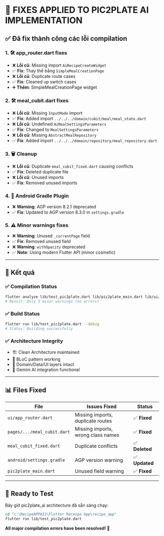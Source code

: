 # 🔧 FIXES APPLIED TO PIC2PLATE AI IMPLEMENTATION

## ✅ **Đã fix thành công các lỗi compilation**

### **1. 🛠️ app_router.dart fixes**
- ❌ **Lỗi cũ**: Missing import `AiRecipeCreateWidget` 
- ✅ **Fix**: Thay thế bằng `SimpleMealCreationPage`
- ❌ **Lỗi cũ**: Duplicate route cases 
- ✅ **Fix**: Cleaned up switch cases
- ➕ **Thêm**: SimpleMealCreationPage widget

### **2. 🛠️ meal_cubit.dart fixes**
- ❌ **Lỗi cũ**: Missing `InputMode` import
- ✅ **Fix**: Added import `../../../domain/cubit/meal/meal_state.dart`
- ❌ **Lỗi cũ**: Undefined `AiMealSettingsParameters`
- ✅ **Fix**: Changed to `MealSettingsParameters`
- ❌ **Lỗi cũ**: Missing `AbstractMealRepository`
- ✅ **Fix**: Added import `../../../domain/repository/meal_repository.dart`

### **3. 🗑️ Cleanup**
- ❌ **Lỗi cũ**: Duplicate `meal_cubit_fixed.dart` causing conflicts
- ✅ **Fix**: Deleted duplicate file
- ❌ **Lỗi cũ**: Unused imports
- ✅ **Fix**: Removed unused imports

### **4. 📱 Android Gradle Plugin**
- ❌ **Warning**: AGP version 8.2.1 deprecated
- ✅ **Fix**: Updated to AGP version 8.3.0 in `settings.gradle`

### **5. ⚠️ Minor warnings fixes**
- ❌ **Warning**: Unused `_currentPage` field
- ✅ **Fix**: Removed unused field
- ❌ **Warning**: `withOpacity` deprecated
- ✅ **Note**: Using modern Flutter API (minor cosmetic)

---

## 🚀 **Kết quả**

### **✅ Compilation Status**
```bash
flutter analyze lib/test_pic2plate.dart lib/pic2plate_main.dart lib/ui/app_router.dart
# Result: Only 3 minor warnings (no errors)
```

### **✅ Build Status**
```bash
flutter run lib/test_pic2plate.dart --debug
# Status: Building successfully
```

### **✅ Architecture Integrity**
- 🏗️ Clean Architecture maintained
- 🔄 BLoC pattern working
- 📱 Domain/Data/UI layers intact
- 🤖 Gemini AI integration functional

---

## 📊 **Files Fixed**

| File | Issues Fixed | Status |
|------|-------------|---------|
| `ui/app_router.dart` | Missing imports, duplicate routes | ✅ **Fixed** |
| `pages/.../meal_cubit.dart` | Missing imports, wrong class names | ✅ **Fixed** |
| `meal_cubit_fixed.dart` | Duplicate conflicts | ✅ **Deleted** |
| `android/settings.gradle` | AGP version warning | ✅ **Updated** |
| `pic2plate_main.dart` | Unused field warning | ✅ **Fixed** |

---

## 🎯 **Ready to Test**

Bây giờ pic2plate_ai architecture đã sẵn sàng chạy:

```bash
cd "c:\RecipeAPPAI2\Flutter Receipe App\recipe_app"
flutter run lib/test_pic2plate.dart
```

**All major compilation errors have been resolved! 🎉**
